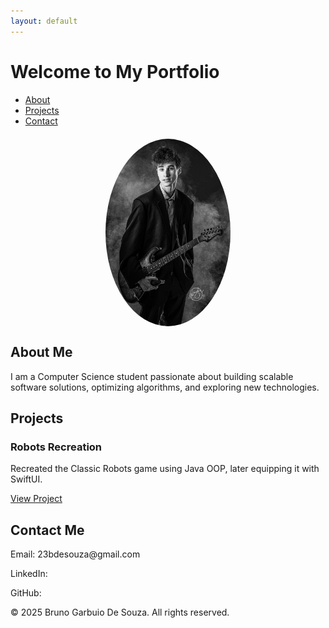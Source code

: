 ```yaml
---
layout: default
---
```


<link rel="stylesheet" href="style.css">
<script src="script.js" defer></script>

<h1>Welcome to My Portfolio</h1>

<!-- Navigation Tabs -->
<ul class="tabs">
    <li><a href="#" class="tab-link active" data-tab="about">About</a></li>
    <li><a href="#" class="tab-link" data-tab="projects">Projects</a></li>
    <li><a href="#" class="tab-link" data-tab="contact">Contact</a></li>
</ul>

<!-- About Section -->
<div id="about" class="tab-content active">
    <img src="IMG_0615.jpg" alt="Bruno Garbuio De Souza" width="200" 
         style="border-radius: 50%; display: block; margin: 20px auto; box-shadow: 0px 4px 10px rgba(255,255,255,0.3);">
    <h2>About Me</h2>
    <p>I am a Computer Science student passionate about building scalable software solutions, optimizing algorithms, and exploring new technologies.</p>
</div>

<!-- Projects Section -->
<div id="projects" class="tab-content">
    <h2>Projects</h2>
    <div class="projects-container">
        <div class="project">
            <h3>Robots Recreation</h3>
            <p>Recreated the Classic Robots game using Java OOP, later equipping it with SwiftUI.</p>
            <a href="https://github.com/BrunoGDZZ/brunogdzz/tree/main/PersonalProjects2025/RobotsGame" target="_blank">View Project</a>
        </div>
    </div>
</div>

    

<!-- Contact Section -->
<div id="contact" class="tab-content">
    <h2>Contact Me</h2>
    <p>Email: 23bdesouza@gmail.com</p>
    <p>LinkedIn: <a href="https://www.linkedin.com/in/bruno-garbuio-de-souza" target="_blank"></a></p>
<p>GitHub: <a href="https://github.com/brunogdzz" target="_blank"></a></p>
</div>

<footer>
    <p>&copy; 2025 Bruno Garbuio De Souza. All rights reserved.</p>
</footer>
